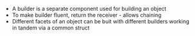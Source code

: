 * A builder is a separate component used for building an object
* To make builder fluent, return the receiver - allows chaining
* Different facets of an object can be buit with different builders working in tandem via a common struct